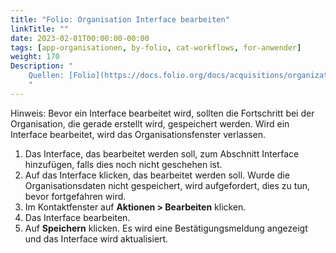 ```yaml
---
title: "Folio: Organisation Interface bearbeiten"
linkTitle: ""
date: 2023-02-01T00:00:00-00:00
tags: [app-organisationen, by-folio, cat-workflows, for-anwender]
weight: 170
Description: "
    Quellen: [Folio](https://docs.folio.org/docs/acquisitions/organizations/#editing-an-interface) & [GBV](https://info.gbv.de/display/FOLIOGBVEXTERN/Folio:+Organisation+Interface+bearbeiten)
    "
---
```


Hinweis: Bevor ein Interface bearbeitet wird, sollten die Fortschritt bei der Organisation, die gerade erstellt wird, gespeichert werden. Wird ein Interface bearbeitet, wird das Organisationsfenster verlassen.

1.  Das Interface, das bearbeitet werden soll, zum Abschnitt Interface hinzufügen, falls dies noch nicht geschehen ist.
2.  Auf das Interface klicken, das bearbeitet werden soll. Wurde die Organisationsdaten nicht gespeichert, wird aufgefordert, dies zu tun, bevor fortgefahren wird.
3.  Im Kontaktfenster auf **Aktionen > Bearbeiten** klicken.
4.  Das Interface bearbeiten.
5.  Auf **Speichern** klicken. Es wird eine Bestätigungsmeldung angezeigt und das Interface wird aktualisiert.
